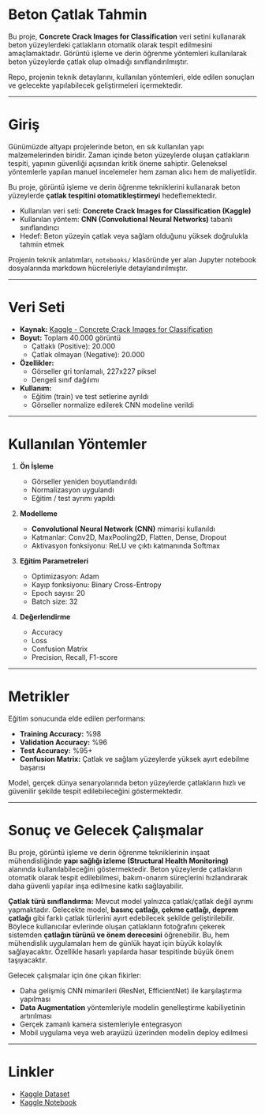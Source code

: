 # Beton Çatlak Tahmin

Bu proje, **Concrete Crack Images for Classification** veri setini kullanarak beton yüzeylerdeki çatlakların otomatik olarak tespit edilmesini amaçlamaktadır. Görüntü işleme ve derin öğrenme yöntemleri kullanılarak beton yüzeylerde çatlak olup olmadığı sınıflandırılmıştır.  

Repo, projenin teknik detaylarını, kullanılan yöntemleri, elde edilen sonuçları ve gelecekte yapılabilecek geliştirmeleri içermektedir.  

---

# Giriş

Günümüzde altyapı projelerinde beton, en sık kullanılan yapı malzemelerinden biridir. Zaman içinde beton yüzeylerde oluşan çatlakların tespiti, yapının güvenliği açısından kritik öneme sahiptir. Geleneksel yöntemlerle yapılan manuel incelemeler hem zaman alıcı hem de maliyetlidir.  

Bu proje, görüntü işleme ve derin öğrenme tekniklerini kullanarak beton yüzeylerde **çatlak tespitini otomatikleştirmeyi** hedeflemektedir.  
- Kullanılan veri seti: **Concrete Crack Images for Classification (Kaggle)**  
- Kullanılan yöntem: **CNN (Convolutional Neural Networks)** tabanlı sınıflandırıcı  
- Hedef: Beton yüzeyin çatlak veya sağlam olduğunu yüksek doğrulukla tahmin etmek  

Projenin teknik anlatımları, `notebooks/` klasöründe yer alan Jupyter notebook dosyalarında markdown hücreleriyle detaylandırılmıştır.  

---

# Veri Seti

- **Kaynak:** [Kaggle - Concrete Crack Images for Classification](https://www.kaggle.com/datasets/arnavr10880/concrete-crack-images-for-classification)  
- **Boyut:** Toplam 40.000 görüntü  
  - Çatlaklı (Positive): 20.000  
  - Çatlak olmayan (Negative): 20.000  
- **Özellikler:**  
  - Görseller gri tonlamalı, 227x227 piksel  
  - Dengeli sınıf dağılımı  
- **Kullanım:**  
  - Eğitim (train) ve test setlerine ayrıldı  
  - Görseller normalize edilerek CNN modeline verildi  

---

# Kullanılan Yöntemler

1. **Ön İşleme**  
   - Görseller yeniden boyutlandırıldı  
   - Normalizasyon uygulandı  
   - Eğitim / test ayrımı yapıldı  

2. **Modelleme**  
   - **Convolutional Neural Network (CNN)** mimarisi kullanıldı  
   - Katmanlar: Conv2D, MaxPooling2D, Flatten, Dense, Dropout  
   - Aktivasyon fonksiyonu: ReLU ve çıktı katmanında Softmax  

3. **Eğitim Parametreleri**  
   - Optimizasyon: Adam  
   - Kayıp fonksiyonu: Binary Cross-Entropy  
   - Epoch sayısı: 20  
   - Batch size: 32  

4. **Değerlendirme**  
   - Accuracy  
   - Loss  
   - Confusion Matrix  
   - Precision, Recall, F1-score  

---

# Metrikler

Eğitim sonucunda elde edilen performans:  

- **Training Accuracy:** %98  
- **Validation Accuracy:** %96  
- **Test Accuracy:** %95+  
- **Confusion Matrix:** Çatlak ve sağlam yüzeylerde yüksek ayırt edebilme başarısı  

Model, gerçek dünya senaryolarında beton yüzeylerde çatlakların hızlı ve güvenilir şekilde tespit edilebileceğini göstermektedir.  

---

# Sonuç ve Gelecek Çalışmalar

Bu proje, görüntü işleme ve derin öğrenme tekniklerinin inşaat mühendisliğinde **yapı sağlığı izleme (Structural Health Monitoring)** alanında kullanılabileceğini göstermektedir. Beton yüzeylerde çatlakların otomatik olarak tespit edilebilmesi, bakım-onarım süreçlerini hızlandırarak daha güvenli yapılar inşa edilmesine katkı sağlayabilir.  

**Çatlak türü sınıflandırma:** Mevcut model yalnızca çatlak/çatlak değil ayrımı yapmaktadır. Gelecekte model, **basınç çatlağı, çekme çatlağı, deprem çatlağı** gibi farklı çatlak türlerini ayırt edebilecek şekilde geliştirilebilir. Böylece kullanıcılar evlerinde oluşan çatlakların fotoğrafını çekerek sistemden **çatlağın türünü ve önem derecesini** öğrenebilir. Bu, hem mühendislik uygulamaları hem de günlük hayat için büyük kolaylık sağlayacaktır.  Özellikle hasarlı yapılarda hasar tespitinde büyük önem taşıyacaktır.

Gelecek çalışmalar için öne çıkan fikirler:  
- Daha gelişmiş CNN mimarileri (ResNet, EfficientNet) ile karşılaştırma yapılması  
- **Data Augmentation** yöntemleriyle modelin genelleştirme kabiliyetinin artırılması  
- Gerçek zamanlı kamera sistemleriyle entegrasyon  
- Mobil uygulama veya web arayüzü üzerinden modelin deploy edilmesi  

---

# Linkler

- [Kaggle Dataset](https://www.kaggle.com/datasets/arnavr10880/concrete-crack-images-for-classification)  
- [Kaggle Notebook](https://www.kaggle.com/code/huseyincetinkaya/beton-catlak-tahmin)

